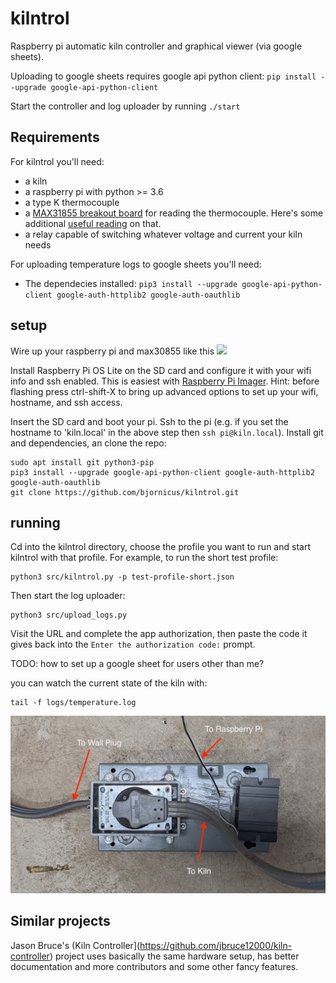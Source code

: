 # kilntrol
Raspberry pi automatic kiln controller and graphical viewer (via google sheets).

Uploading to google sheets requires google api python client:
`pip install --upgrade google-api-python-client`

Start the controller and log uploader by running `./start`

## Requirements
For kilntrol you'll need:
- a kiln
- a raspberry pi with python >= 3.6
- a type K thermocouple
- a [MAX31855 breakout board](https://www.adafruit.com/product/269) for reading the thermocouple. Here's some additional [useful reading](https://learn.adafruit.com/thermocouple) on that.
- a relay capable of switching whatever voltage and current your kiln needs 

For uploading temperature logs to google sheets you'll need:
- The dependecies installed: `pip3 install --upgrade google-api-python-client google-auth-httplib2 google-auth-oauthlib`

## setup
Wire up your raspberry pi and max30855 like this ![](pi_wiring.png)

Install Raspberry Pi OS Lite on the SD card and configure it with your wifi info and ssh enabled.  This is easiest with [Raspberry Pi Imager](https://www.raspberrypi.com/software/). Hint: before flashing press ctrl-shift-X to bring up advanced options to set up your wifi, hostname, and ssh access.

Insert the SD card and boot your pi. Ssh to the pi (e.g. if you set the hostname to 'kiln.local' in the above step then `ssh pi@kiln.local`). Install git and dependencies, an clone the repo:
```
sudo apt install git python3-pip
pip3 install --upgrade google-api-python-client google-auth-httplib2 google-auth-oauthlib
git clone https://github.com/bjornicus/kilntrol.git
```

## running
Cd into the kilntrol directory, choose the profile you want to run and start kilntrol with that profile. For example, to run the short test profile: 
```
python3 src/kilntrol.py -p test-profile-short.json
```
Then start the log uploader:
```
python3 src/upload_logs.py 
```
Visit the URL and complete the app authorization, then paste the code it gives back into the `Enter the authorization code:` prompt.

TODO: how to set up a google sheet for users other than me?

you can watch the current state of the kiln with:
```
tail -f logs/temperature.log
```
![](relay.jpg)

## Similar projects
Jason Bruce's (Kiln Controller](https://github.com/jbruce12000/kiln-controller) project uses basically the same hardware setup, has better documentation and more contributors and some other fancy features.  
